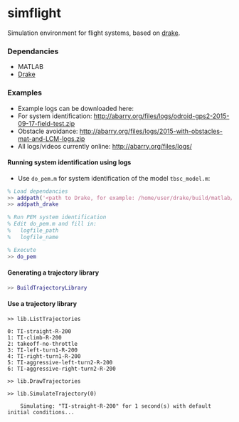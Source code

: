 simflight
=========

Simulation environment for flight systems, based on [drake](http://drake.mit.edu).

### Dependancies
* MATLAB
* [Drake](http://drake.mit.edu)


### Examples

 - Example logs can be downloaded here:
  - For system identification: http://abarry.org/files/logs/odroid-gps2-2015-09-17-field-test.zip
  - Obstacle avoidance: http://abarry.org/files/logs/2015-with-obstacles-mat-and-LCM-logs.zip
  - All logs/videos currently online: http://abarry.org/files/logs/


#### Running system identification using logs

- Use ````do_pem.m```` for system identification of the model ````tbsc_model.m````:

````matlab
% Load dependancies
>> addpath('<path to Drake, for example: /home/user/drake/build/matlab/>')
>> addpath_drake

% Run PEM system identification
% Edit do_pem.m and fill in:
%   logfile_path
%   logfile_name

% Execute
>> do_pem

````

#### Generating a trajectory library
````matlab
>> BuildTrajectoryLibrary
````
#### Use a trajectory library
````
>> lib.ListTrajectories

0: TI-straight-R-200
1: TI-climb-R-200
2: takeoff-no-throttle
3: TI-left-turn1-R-200
4: TI-right-turn1-R-200
5: TI-aggressive-left-turn2-R-200
6: TI-aggressive-right-turn2-R-200

>> lib.DrawTrajectories

>> lib.SimulateTrajectory(0)

    Simulating: "TI-straight-R-200" for 1 second(s) with default initial conditions...
````
